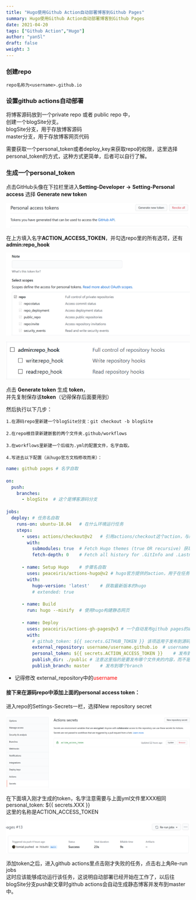 ```yaml
---
title: "Hugo使用Github Action自动部署博客到Github Pages"
summary: Hugo使用Github Action自动部署博客到Github Pages
date: 2021-04-20
tags: ["Github Action","Hugo"]
author: "yanSl"
draft: false
weight: 3
---
```

### 创建repo

    repo名称为<username>.github.io

### 设置github actions自动部署
将博客源码放到一个private repo 或者 public repo 中，
</br>创建一个blogSite分支。
</br>blogSite分支，用于存放博客源码
</br>master分支，用于存放博客网页代码

需要获取一个personal_token或者deploy_key来获取repo的权限，这里选择personal_token的方式，这种方式更简单，后者可以自行了解。

### 生成一个**personal_token**

点击GitHub头像在下拉栏里进入**Setting-Developer** **->**  **Setting-Personal access**
选择 **Generate new token**

![](images/Hugo-Github-Action/1.png)

在上方填入名字**ACTION_ACCESS_TOKEN**，并勾选repo里的所有选项，还有**admin:repo_hook**

![](images/Hugo-Github-Action/2.png)

![](images/Hugo-Github-Action/3.png)

点击 **Generate token** 生成 **token**，
<br>并先复制保存该**token**（记得保存后面要用到）

然后执行以下几步：

    1.在源码repo里新建一个blogSite分支：git checkout -b blogSite

    2.在repo根目录新建嵌套的两个文件夹.github/workflows

    3.在workflows里新建一个后缀为.yml的配置文件，名字自取。

    4.写进去以下配置（从hugo官方文档修改而来）：

```yaml
name: github pages # 名字自取

on:
  push:
    branches:
      - blogSite  # 这个是博客源码分支

jobs:
  deploy: # 任务名自取
    runs-on: ubuntu-18.04	# 在什么环境运行任务
    steps:
      - uses: actions/checkout@v2	# 引用actions/checkout这个action，与所在的github仓库同名
        with:
          submodules: true  # Fetch Hugo themes (true OR recursive) 获取submodule主题
          fetch-depth: 0    # Fetch all history for .GitInfo and .Lastmod

      - name: Setup Hugo	# 步骤名自取
        uses: peaceiris/actions-hugo@v2	# hugo官方提供的action，用于在任务环境中获取hugo
        with:
          hugo-version: 'latest'	# 获取最新版本的hugo
          # extended: true

      - name: Build
        run: hugo --minify	# 使用hugo构建静态网页

      - name: Deploy
        uses: peaceiris/actions-gh-pages@v3	# 一个自动发布github pages的action
        with:
          # github_token: ${{ secrets.GITHUB_TOKEN }} 该项适用于发布到源码相同repo的情况，不能用于发布到其他repo
          external_repository: username/username.github.io	# username 是你的仓库repo的名称，也是你的用户名
          personal_token: ${{ secrets.ACTION_ACCESS_TOKEN }}	# 发布到其他repo需要提供上面生成的personal access token
          publish_dir: ./public	# 注意这里指的是要发布哪个文件夹的内容，而不是指发布到目的仓库的什么位置，因为hugo默认生成静态网页到public文件夹，所以这里发布public文件夹里的内容
          publish_branch: master	# 发布到哪个branch
```
* 记得修改 external_repository中的<font color=red>username</font>

#### 接下来在源码repo中添加上面的personal access token：

进入repo的Settings-Secrets一栏，选择New repository secret

![](images/Hugo-Github-Action/5.png)

在下面填入刚才生成的token，名字注意需要与上面yml文件里XXX相同
personal_token: ${{ secrets.XXX }} 
</br>这里的名称是ACTION_ACCESS_TOKEN

![](images/Hugo-Github-Action/6.png)

添加token之后，进入github actions里点击刚才失败的任务，点击右上角Re-run jobs
</br>这时应该能够成功运行该任务，这说明自动部署已经开始在工作了，以后往blogSite分支push新文章时github actions会自动生成静态博客并发布到master中。
